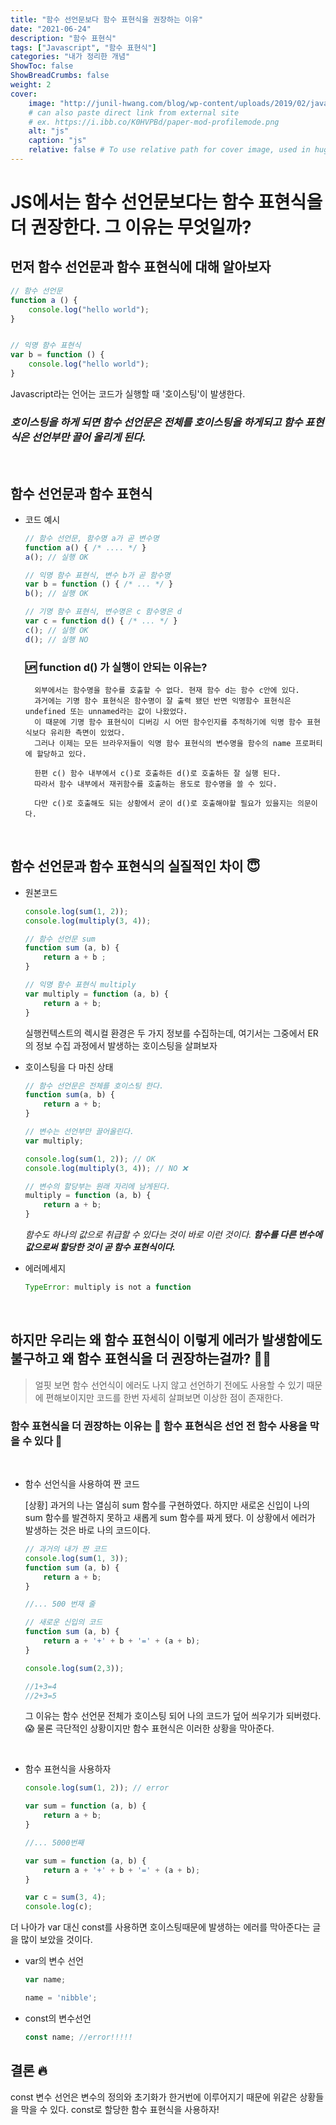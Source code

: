 ```yaml
---
title: "함수 선언문보다 함수 표현식을 권장하는 이유"
date: "2021-06-24"
description: "함수 표현식"
tags: ["Javascript", "함수 표현식"]
categories: "내가 정리한 개념"
ShowToc: false
ShowBreadCrumbs: false
weight: 2
cover:
    image: "http://junil-hwang.com/blog/wp-content/uploads/2019/02/javascript.png"
    # can also paste direct link from external site
    # ex. https://i.ibb.co/K0HVPBd/paper-mod-profilemode.png
    alt: "js"
    caption: "js"
    relative: false # To use relative path for cover image, used in hugo Page-bundles
---
```


# JS에서는 함수 선언문보다는 함수 표현식을 더 권장한다. 그 이유는 무엇일까?

## 먼저 함수 선언문과 함수 표현식에 대해 알아보자

```jsx
// 함수 선언문
function a () {
	console.log("hello world");
}


// 익명 함수 표현식
var b = function () {
	console.log("hello world");
}
```

Javascript라는 언어는 코드가 실행할 때 '호이스팅'이 발생한다.

### _호이스팅을 하게 되면 **함수 선언문은 전체를 호이스팅**을 하게되고 **함수 표현식은 선언부**만 끌어 올리게 된다._

<br />

## 함수 선언문과 함수 표현식

- 코드 예시

    ```jsx
    // 함수 선언문, 함수명 a가 곧 변수명
    function a() { /* .... */ }
    a(); // 실행 OK

    // 익명 함수 표현식, 변수 b가 곧 함수명
    var b = function () { /* ... */ }
    b(); // 실행 OK

    // 기명 함수 표현식, 변수명은 c 함수명은 d
    var c = function d() { /* ... */ }
    c(); // 실행 OK
    d(); // 실행 NO
    ```

    ### 🆙  function d() 가 실행이 안되는 이유는? 
        외부에서는 함수명을 함수를 호출할 수 없다. 현재 함수 d는 함수 c안에 있다.
        과거에는 기명 함수 표현식은 함수명이 잘 출력 됐던 반면 익명함수 표현식은 undefined 또는 unnamed라는 값이 나왔었다. 
        이 때문에 기명 함수 표현식이 디버깅 시 어떤 함수인지를 추적하기에 익명 함수 표현식보다 유리한 측면이 있었다.
        그러나 이제는 모든 브라우저들이 익명 함수 표현식의 변수명을 함수의 name 프로퍼티에 할당하고 있다.

        한편 c() 함수 내부에서 c()로 호출하든 d()로 호출하든 잘 실행 된다. 
        따라서 함수 내부에서 재귀함수를 호출하는 용도로 함수명을 쓸 수 있다.

        다만 c()로 호출해도 되는 상황에서 굳이 d()로 호출해야할 필요가 있을지는 의문이다.

<br />

## 함수 선언문과 함수 표현식의 실질적인 차이 😇

- 원본코드

    ```jsx
    console.log(sum(1, 2));
    console.log(multiply(3, 4));

    // 함수 선언문 sum
    function sum (a, b) {
    	return a + b ;
    }

    // 익명 함수 표현식 multiply
    var multiply = function (a, b) {
        return a + b;
    }
    ```

    실행컨텍스트의 렉시컬 환경은 두 가지 정보를 수집하는데, 여기서는 그중에서 ER의 정보 수집 과정에서 발생하는 호이스팅을 살펴보자

- 호이스팅을 다 마친 상태

    ```jsx
    // 함수 선언문은 전체를 호이스팅 한다.
    function sum(a, b) {
        return a + b;
    }

    // 변수는 선언부만 끌어올린다.
    var multiply;

    console.log(sum(1, 2)); // OK
    console.log(multiply(3, 4)); // NO ❌

    // 변수의 할당부는 원래 자리에 남게된다.
    multiply = function (a, b) {
        return a + b;
    }
    ```

    *함수도 하나의 값으로 취급할 수 있다는 것이 바로 이런 것이다. **함수를 다른 변수에 값으로써 할당한 것이 곧 함수 표현식이다.***

- 에러메세지

    ```jsx
    TypeError: multiply is not a function
    ```

    <br />

## 하지만 우리는 왜 함수 표현식이 이렇게 에러가 발생함에도 불구하고 왜 함수 표현식을 더 권장하는걸까? 🧐🧐

>얼핏 보면 함수 선언식이 에러도 나지 않고 선언하기 전에도 사용할 수 있기 때문에 편해보이지만 코드를 한번 자세히 살펴보면 이상한 점이 존재한다.

### 함수 표현식을 더 권장하는 이유는 **🌟 함수 표현식은 선언 전 함수 사용을 막을 수 있다 🌟**

<br />

- 함수 선언식을 사용하여 짠 코드

  [상황] 과거의 나는 열심히 sum 함수를 구현하였다. 하지만 새로온 신입이 나의 sum 함수를 발견하지 못하고 새롭게 sum 함수를 짜게 됐다. 이 상황에서 에러가 발생하는 것은 바로 나의 코드이다.

    ```jsx
    // 과거의 내가 짠 코드
    console.log(sum(1, 3));
    function sum (a, b) {
        return a + b;
    }

    //... 500 번재 줄
    
    // 새로운 신입의 코드
    function sum (a, b) {
        return a + '+' + b + '=' + (a + b);
    }

    console.log(sum(2,3));

    //1+3=4
    //2+3=5
    ```

    그 이유는 함수 선언문 전체가 호이스팅 되어 나의 코드가 덮어 씌우기가 되버렸다. 😱 
    물론 극단적인 상황이지만 함수 표현식은 이러한 상황을 막아준다.

<br />

- 함수 표현식을 사용하자

    ```jsx
    console.log(sum(1, 2)); // error

    var sum = function (a, b) {
        return a + b;
    }

    //... 5000번째

    var sum = function (a, b) {
        return a + '+' + b + '=' + (a + b);
    }

    var c = sum(3, 4);
    console.log(c);
    ```

더 나아가 var 대신 const를 사용하면 호이스팅때문에 발생하는 에러를 막아준다는 글을 많이 보았을 것이다.

- var의 변수 선언
    ```jsx
    var name;

    name = 'nibble';
    ```

- const의 변수선언
    ```jsx
    const name; //error!!!!!
    ```

## 결론 🔥
const 변수 선언은 변수의 정의와 초기화가 한거번에 이루어지기 때문에 위같은 상황들을 막을 수 있다. const로 할당한 함수 표현식을 사용하자!
